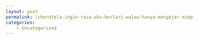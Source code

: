```yaml
---
layout: post
permalink: /chordtela-ingin-rasa-aku-berlari-walau-hanya-mengejar-mimpi/
categories:
    - Uncategorized
---
```


